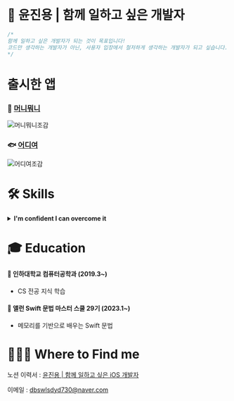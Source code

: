 # 🍎 윤진용 | 함께 일하고 싶은 개발자

```swift
/*
함께 일하고 싶은 개발자가 되는 것이 목표입니다!
코드만 생각하는 개발자가 아닌, 사용자 입장에서 철저하게 생각하는 개발자가 되고 싶습니다.
*/
```

# 출시한 앱
### 🐽 [머니뭐니](https://github.com/jinyongyun/WHAT_IS_MONEY_IOS)
![머니뭐니조감](https://github.com/jinyongyun/jinyongyun/assets/102133961/70f1051b-6063-4864-bc47-6d7255ada512)

### 🐟 [어디여](https://github.com/jinyongyun/Eodiyeo)
![어디여조감](https://github.com/jinyongyun/jinyongyun/assets/102133961/20d0eeeb-fc93-43f6-b97a-e8ab3a0a1299)




# 🛠  Skills
<details>
<summary><b>I'm confident I can overcome it</b></summary>
  <br>
<div markdown="1">

**Swift**

- Swift의 기본 문법을 이해하고 사용합니다.
- 동기 / 비동기 처리와 GCD(Grand Central Dispatch)를 이해하고 있습니다.
- ARC 작동 방식을 이해하고 있습니다.
- 에러처리, 네트워킹, 제네릭 문법에 대해 이해하고 사용합니다.

**iOS / UIKit**

- 2개의 앱 출시를 진행한 경험이 있습니다.
- AutoLayout을 활용한 개발이 가능하며, Storyboard를 통한 UI개발과 Code를 통한 UI개발 모두 가능합니다.
- Modulization에 대한 이해와 경험을 가지고 있습니다.

**iOS / SwiftUI**

- 선언형 UI 개발 방식인 SwiftUI를 이용해 자산관리 샘플 앱을 만든 경험이 있습니다.
- SwiftUI를 이용해서 복잡한 레이아웃의 앱을 구성할 수 있습니다.

**iOS / Architecture**

- MVC 패턴으로 앱과 샘플앱을 다수 제작한 바 있습니다.
- MVC와 MVVM 패턴의 차이를 설명할 수 있습니다.

**iOS 프레임워크, 라이브러리**

- **UIKit, SwiftUI** - UIKit과 SwiftUI를 활용하여 앱을 개발할 수 있습니다.
- **SnapKit** - AutoLayout을 손쉽게 구현할 수 있습니다.
- **CoreLocation** - 사용자의 위치를 실시간으로 가져올 수 있습니다.
- **AlamoFire** - URLSession보다 코드를 더 가독성 있게 사용하며 api통신을 할 수있습니다.
- **KingFisher** - 이미지를 캐싱하여 재접근시 이미지 로딩 시간을 줄여서 사용할 수 있습니다.
- **Firebase** - Firebase를 사용하여 데이터를 Firebase 서버에 저장,삭제,수정,조회 할 수 있습니다.
- **UserNotifications** - 사용자가 지정한 notificationRequest를 UNCenter에 등록하고 알림을 불러올 수 있습니다.
- **UICollectionViewCompositionalLayout** - ****UICollectionViewController의 section 별 복잡한 레이아웃을 구현할 수 있습니다.

</div>
</details>


# 🎓 Education

#### 🌴 인하대학교 컴퓨터공학과 (2019.3~)

+ CS 전공 지식 학습

#### 🍎 앨런 Swift 문법 마스터 스쿨 29기 (2023.1~)

+ 메모리를 기반으로 배우는 Swift 문법


# 🙋🏻‍♂️ Where to Find me 
노션 이력서 : [윤진용 | 함께 일하고 싶은 iOS 개발자](https://www.notion.so/iOS-04886ec6e85a4487bf03ec392e407663?pvs=21)

이메일 : dbswlsdyd730@naver.com
